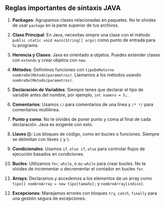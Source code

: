 ## Reglas importantes de sintaxis JAVA

1. **Packages**: Agrupamos clases relacionadas en paquetes. No te olvides de usar `package` en la parte superior de tus archivos.

2. **Clase Principal**: En Java, necesitas simpre una clase con el método `public static void main(String[] args)` como punto de entrada para tu programa.

3. **Herencia y Clases**: Java es orientado a objetos. Puedes extender clases con `extends` y crear objetos con `new`.

4. **Métodos**: Definimos funciones con `tipoDeRetorno nombreDelMetodo(parametros)`. Llamamos a los métodos usando `nombreDelMetodo(parametros)`.

5. **Declaración de Variables**: Siempre tenes que declarar el tipo de variable antes del nombre, por ejemplo, `int numero = 5;`.

6. **Comentarios**: Usamos `//` para comentarios de una línea y `/* */` para comentarios multilinea.

7. **Punto y coma**: No te olvides de poner punto y coma al final de cada declaración. Java es exigente con esto.

8. **Llaves {}:** Los bloques de código, como en bucles o funciones. Siempre se delimitan con llaves `{` y `}`.

9. **Condicionales**: Usamos `if`, `else if`, `else` para controlar flujos de ejecución basados en condiciones.

10. **Bucles**: Utilizamos `for`, `while`, o `do-while` para crear bucles. No te olvides de incrementar o decrementar el contador en bucles `for`.

11. **Arrays**: Declaramos y accedemos a los elementos de un array como `tipo[] nombreArray = new tipo[tamaño];` y `nombreArray[indice]`.

12. **Excepciones**: Manejamos errores con bloques `try`, `catch`, `finally` para una gestión segura de excepciones.

